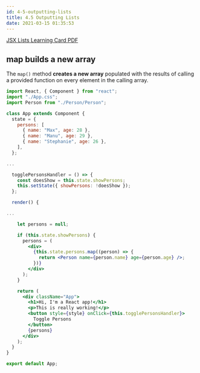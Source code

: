 ```yaml
---
id: 4-5-outputting-lists
title: 4.5 Outputting Lists
date: 2021-03-15 01:35:53
---
```


[JSX Lists Learning Card PDF](pdf/4-5-jsx-lists-learning-card.pdf)

## map builds a new array

The `map()` method **creates a new array** populated with the results of calling a provided function on every element in the calling array.

```jsx {30-32} title="App.js"
import React, { Component } from "react";
import "./App.css";
import Person from "./Person/Person";

class App extends Component {
  state = {
    persons: [
      { name: "Max", age: 28 },
      { name: "Manu", age: 29 },
      { name: "Stephanie", age: 26 },
    ],
  };

...

  togglePersonsHandler = () => {
    const doesShow = this.state.showPersons;
    this.setState({ showPersons: !doesShow });
  };

  render() {

...

    let persons = null;

    if (this.state.showPersons) {
      persons = (
        <div>
          {this.state.persons.map((person) => {
            return <Person name={person.name} age={person.age} />;
          })}
        </div>
      );
    }

    return (
      <div className="App">
        <h1>Hi, I'm a React app!</h1>
        <p>This is really working!</p>
        <button style={style} onClick={this.togglePersonsHandler}>
          Toggle Persons
        </button>
        {persons}
      </div>
    );
  }
}

export default App;
```
